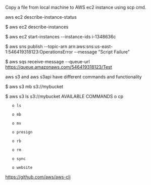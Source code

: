 Copy a file from local machine to AWS ec2 instance  using scp cmd.

aws ec2 describe-instance-status

$ aws ec2 describe-instances

$ aws ec2 start-instances --instance-ids i-1348636c

$ aws sns publish --topic-arn arn:aws:sns:us-east-1:546419318123:OperationsError --message "Script Failure"

$ aws sqs receive-message --queue-url https://queue.amazonaws.com/546419318123/Test

aws s3 and aws s3api have different commands and functionality

$ aws s3 mb s3://mybucket

$ aws s3 ls s3://mybucket
AVAILABLE COMMANDS
       o cp

       o ls

       o mb

       o mv

       o presign

       o rb

       o rm

       o sync

       o website


https://github.com/aws/aws-cli
